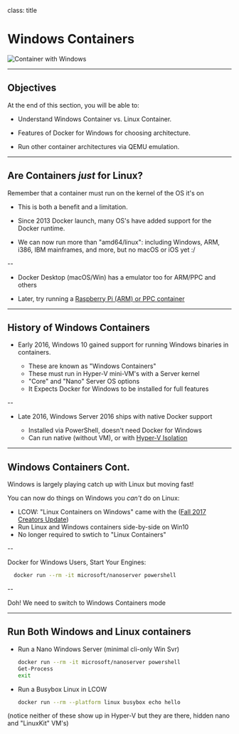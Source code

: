 class: title

# Windows Containers

![Container with Windows](images/windows-containers.jpg)

---

## Objectives

At the end of this section, you will be able to:

* Understand Windows Container vs. Linux Container.

* Features of Docker for Windows for choosing architecture.

* Run other container architectures via QEMU emulation.

---

## Are Containers *just* for Linux?

Remember that a container must run on the kernel of the OS it's on

  - This is both a benefit and a limitation. 
  
  - Since 2013 Docker launch, many OS's have added support for the Docker runtime.

  - We can now run more than "amd64/linux": including Windows, ARM, i386, IBM mainframes, and more, but no macOS or iOS yet :/

--

  - Docker Desktop (macOS/Win) has a emulator too for ARM/PPC and others
  
  - Later, try running a [Raspberry Pi (ARM) or PPC container](https://docs.docker.com/docker-for-mac/multi-arch/)

---

## History of Windows Containers

- Early 2016, Windows 10 gained support for running Windows binaries in containers.

  - These are known as "Windows Containers"
  - These must run in Hyper-V mini-VM's with a Server kernel 
  - "Core" and "Nano" Server OS options
  - It Expects Docker for Windows to be installed for full features

--

- Late 2016, Windows Server 2016 ships with native Docker support

  - Installed via PowerShell, doesn't need Docker for Windows
  - Can run native (without VM), or with [Hyper-V Isolation](https://docs.microsoft.com/en-us/virtualization/windowscontainers/manage-containers/hyperv-container)

---

## Windows Containers Cont.

Windows is largely playing catch up with Linux but moving fast!

You can now do things on Windows you *can't* do on Linux:

  - LCOW: "Linux Containers on Windows" came with the ([Fall 2017 Creators Update](https://blog.docker.com/2018/02/docker-for-windows-18-02-with-windows-10-fall-creators-update/))
  - Run Linux and Windows containers side-by-side on Win10
  - No longer required to swtich to "Linux Containers"

--

Docker for Windows Users, Start Your Engines:

  ```bash
    docker run --rm -it microsoft/nanoserver powershell
  ```

--

Doh! We need to switch to Windows Containers mode

---

## Run Both Windows and Linux containers

- Run a Nano Windows Server (minimal cli-only Win Svr)

  ```bash
  docker run --rm -it microsoft/nanoserver powershell
  Get-Process
  exit
  ```

- Run a Busybox Linux in LCOW


  ```bash
  docker run --rm --platform linux busybox echo hello
  ```

(notice neither of these show up in Hyper-V but they are there, hidden nano and "LinuxKit" VM's)


